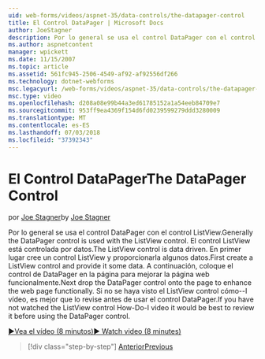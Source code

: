 ```yaml
---
uid: web-forms/videos/aspnet-35/data-controls/the-datapager-control
title: El Control DataPager | Microsoft Docs
author: JoeStagner
description: Por lo general se usa el control DataPager con el control ListView. El control ListView está controlada por datos. En primer lugar crear un control ListView y proporcionarla algunos d...
ms.author: aspnetcontent
manager: wpickett
ms.date: 11/15/2007
ms.topic: article
ms.assetid: 561fc945-2506-4549-af92-af92556df266
ms.technology: dotnet-webforms
msc.legacyurl: /web-forms/videos/aspnet-35/data-controls/the-datapager-control
msc.type: video
ms.openlocfilehash: d208a08e99b44a3ed61785152a1a54eeb84709e7
ms.sourcegitcommit: 953ff9ea4369f154d6fd0239599279ddd3280009
ms.translationtype: MT
ms.contentlocale: es-ES
ms.lasthandoff: 07/03/2018
ms.locfileid: "37392343"
---
```

<a name="the-datapager-control"></a><span data-ttu-id="8de9a-105">El Control DataPager</span><span class="sxs-lookup"><span data-stu-id="8de9a-105">The DataPager Control</span></span>
====================
<span data-ttu-id="8de9a-106">por [Joe Stagner](https://github.com/JoeStagner)</span><span class="sxs-lookup"><span data-stu-id="8de9a-106">by [Joe Stagner](https://github.com/JoeStagner)</span></span>

<span data-ttu-id="8de9a-107">Por lo general se usa el control DataPager con el control ListView.</span><span class="sxs-lookup"><span data-stu-id="8de9a-107">Generally the DataPager control is used with the ListView control.</span></span> <span data-ttu-id="8de9a-108">El control ListView está controlada por datos.</span><span class="sxs-lookup"><span data-stu-id="8de9a-108">The ListView control is data driven.</span></span> <span data-ttu-id="8de9a-109">En primer lugar cree un control ListView y proporcionarla algunos datos.</span><span class="sxs-lookup"><span data-stu-id="8de9a-109">First create a ListView control and provide it some data.</span></span> <span data-ttu-id="8de9a-110">A continuación, coloque el control de DataPager en la página para mejorar la página web funcionalmente.</span><span class="sxs-lookup"><span data-stu-id="8de9a-110">Next drop the DataPager control onto the page to enhance the web page functionally.</span></span> <span data-ttu-id="8de9a-111">Si no se haya visto el ListView control cómo--I vídeo, es mejor que lo revise antes de usar el control DataPager.</span><span class="sxs-lookup"><span data-stu-id="8de9a-111">If you have not watched the ListView control How-Do-I video it would be best to review it before using the DataPager control.</span></span>

[<span data-ttu-id="8de9a-112">&#9654;Vea el vídeo (8 minutos)</span><span class="sxs-lookup"><span data-stu-id="8de9a-112">&#9654; Watch video (8 minutes)</span></span>](https://channel9.msdn.com/Blogs/ASP-NET-Site-Videos/the-datapager-control)

> [!div class="step-by-step"]
> [<span data-ttu-id="8de9a-113">Anterior</span><span class="sxs-lookup"><span data-stu-id="8de9a-113">Previous</span></span>](the-listview-control.md)

